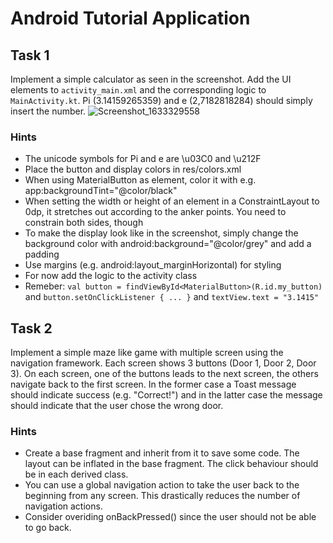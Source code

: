# Android Tutorial Application
## Task 1
Implement a simple calculator as seen in the screenshot. Add the UI elements to `activity_main.xml` and the corresponding logic to `MainActivity.kt`. Pi (3.14159265359) and e (2,7182818284) should simply insert the number.
![Screenshot_1633329558](https://user-images.githubusercontent.com/33089293/135804852-0d5ff424-7d3f-40d3-922f-371fddf851dd.png)
### Hints
* The unicode symbols for Pi and e are \u03C0 and \u212F
* Place the button and display colors in res/colors.xml
* When using MaterialButton as element, color it with e.g. app:backgroundTint="@color/black"
* When setting the width or height of an element in a ConstraintLayout to 0dp, it stretches out according to the anker points. You need to constrain both sides, though
* To make the display look like in the screenshot, simply change the background color with android:background="@color/grey" and add a padding
* Use margins (e.g. android:layout_marginHorizontal) for styling
* For now add the logic to the activity class
* Remeber: `val button = findViewById<MaterialButton>(R.id.my_button)` and `button.setOnClickListener { ... }` and `textView.text = "3.1415"`

## Task 2
Implement a simple maze like game with multiple screen using the navigation framework. Each screen shows 3 buttons (Door 1, Door 2, Door 3). On each screen, one of the buttons leads to the next screen, the others navigate back to the first screen. In the former case a Toast message should indicate success (e.g. "Correct!") and in the latter case the message should indicate that the user chose the wrong door.
### Hints
* Create a base fragment and inherit from it to save some code. The layout can be inflated in the base fragment. The click behaviour should be in each derived class.
* You can use a global navigation action to take the user back to the beginning from any screen. This drastically reduces the number of navigation actions.
* Consider overiding onBackPressed() since the user should not be able to go back.

